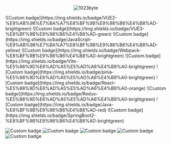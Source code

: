 <div align=center>

![1023byte](https://github-readme-stats.vercel.app/api?username=1023byte&theme=dark&show_icons=true)

</div>
![Custom badge](https://img.shields.io/badge/VUE2-%E9%AB%98%E7%BA%A7%E8%BF%9B%E9%98%B6%E4%B8%AD-brightgreen)
![Custom badge](https://img.shields.io/badge/VUE3-%E8%BF%9B%E9%98%B6%E4%B8%AD-green)
![Custom badge](https://img.shields.io/badge/JavaScript-%E9%AB%98%E7%BA%A7%E8%BF%9B%E9%98%B6%E4%B8%AD-yellow)
![Custom badge](https://img.shields.io/badge/Webpack-%E8%BF%9B%E9%98%B6%E4%B8%AD-brightgreen)
![Custom badge](https://img.shields.io/badge/Vite-%E5%88%9D%E6%AD%A5%E5%AD%A6%E4%B9%A0-brightgreen)
![Custom badge](https://img.shields.io/badge/pinia-%E5%88%9D%E6%AD%A5%E5%AD%A6%E4%B9%A0-brightgreen)
![Custom badge](https://img.shields.io/badge/React-%E5%88%9D%E6%AD%A5%E5%AD%A6%E4%B9%A0-orange)
![Custom badge](https://img.shields.io/badge/Redux-%E5%88%9D%E6%AD%A5%E5%AD%A6%E4%B9%A0-brightgreen)
![Custom badge](https://img.shields.io/badge/Java-%E8%BF%9B%E9%98%B6%E4%B8%AD-red)
![Custom badge](https://img.shields.io/badge/SpringBoot2-%E8%BF%9B%E9%98%B6%E4%B8%AD-brightgreen)


![Custom badge](https://img.shields.io/badge/ElementUI-%E8%BF%9B%E9%98%B6%E4%B8%AD-green)
![Custom badge](https://img.shields.io/badge/EmelentUI+-%E8%BF%9B%E9%98%B6%E4%B8%AD-brightgreen)
![Custom badge](https://img.shields.io/badge/AntDesignVue-%E8%BF%9B%E9%98%B6%E4%B8%AD-yellow)
![Custom badge](https://img.shields.io/badge/NaiveUI-%E8%BF%9B%E9%98%B6%E4%B8%AD-orange)
![Custom badge](https://img.shields.io/badge/Echarts-%E8%BF%9B%E9%98%B6%E4%B8%AD-red)
